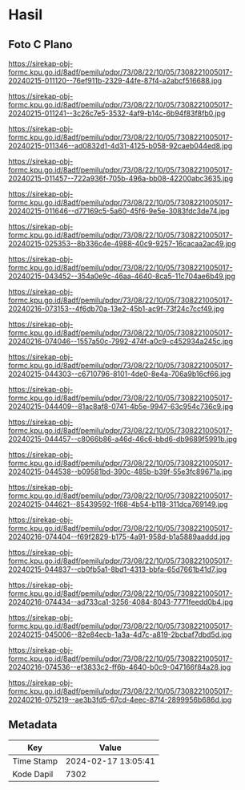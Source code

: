 # Hasil

## Foto C Plano

https://sirekap-obj-formc.kpu.go.id/8adf/pemilu/pdpr/73/08/22/10/05/7308221005017-20240215-011120--76ef911b-2329-44fe-87f4-a2abcf516688.jpg

https://sirekap-obj-formc.kpu.go.id/8adf/pemilu/pdpr/73/08/22/10/05/7308221005017-20240215-011241--3c26c7e5-3532-4af9-b14c-6b94f83f8fb0.jpg

https://sirekap-obj-formc.kpu.go.id/8adf/pemilu/pdpr/73/08/22/10/05/7308221005017-20240215-011346--ad0832d1-4d31-4125-b058-92caeb044ed8.jpg

https://sirekap-obj-formc.kpu.go.id/8adf/pemilu/pdpr/73/08/22/10/05/7308221005017-20240215-011457--722a936f-705b-496a-bb08-42200abc3635.jpg

https://sirekap-obj-formc.kpu.go.id/8adf/pemilu/pdpr/73/08/22/10/05/7308221005017-20240215-011646--d77169c5-5a60-45f6-9e5e-3083fdc3de74.jpg

https://sirekap-obj-formc.kpu.go.id/8adf/pemilu/pdpr/73/08/22/10/05/7308221005017-20240215-025353--8b336c4e-4988-40c9-9257-16cacaa2ac49.jpg

https://sirekap-obj-formc.kpu.go.id/8adf/pemilu/pdpr/73/08/22/10/05/7308221005017-20240215-043452--354a0e9c-46aa-4640-8ca5-11c704ae6b49.jpg

https://sirekap-obj-formc.kpu.go.id/8adf/pemilu/pdpr/73/08/22/10/05/7308221005017-20240216-073153--4f6db70a-13e2-45b1-ac9f-73f24c7ccf49.jpg

https://sirekap-obj-formc.kpu.go.id/8adf/pemilu/pdpr/73/08/22/10/05/7308221005017-20240216-074046--1557a50c-7992-474f-a0c9-c452934a245c.jpg

https://sirekap-obj-formc.kpu.go.id/8adf/pemilu/pdpr/73/08/22/10/05/7308221005017-20240215-044303--c6710796-8101-4de0-8e4a-706a9b16cf66.jpg

https://sirekap-obj-formc.kpu.go.id/8adf/pemilu/pdpr/73/08/22/10/05/7308221005017-20240215-044409--81ac8af8-0741-4b5e-9947-63c954c736c9.jpg

https://sirekap-obj-formc.kpu.go.id/8adf/pemilu/pdpr/73/08/22/10/05/7308221005017-20240215-044457--c8066b86-a46d-46c6-bbd6-db9689f5991b.jpg

https://sirekap-obj-formc.kpu.go.id/8adf/pemilu/pdpr/73/08/22/10/05/7308221005017-20240215-044538--b09581bd-390c-485b-b39f-55e3fc89671a.jpg

https://sirekap-obj-formc.kpu.go.id/8adf/pemilu/pdpr/73/08/22/10/05/7308221005017-20240215-044621--85439592-1f68-4b54-b118-311dca769149.jpg

https://sirekap-obj-formc.kpu.go.id/8adf/pemilu/pdpr/73/08/22/10/05/7308221005017-20240216-074404--f69f2829-b175-4a91-958d-b1a5889aaddd.jpg

https://sirekap-obj-formc.kpu.go.id/8adf/pemilu/pdpr/73/08/22/10/05/7308221005017-20240215-044837--cb0fb5a1-8bd1-4313-bbfa-65d7661b41d7.jpg

https://sirekap-obj-formc.kpu.go.id/8adf/pemilu/pdpr/73/08/22/10/05/7308221005017-20240216-074434--ad733ca1-3256-4084-8043-7771feedd0b4.jpg

https://sirekap-obj-formc.kpu.go.id/8adf/pemilu/pdpr/73/08/22/10/05/7308221005017-20240215-045006--82e84ecb-1a3a-4d7c-a819-2bcbaf7dbd5d.jpg

https://sirekap-obj-formc.kpu.go.id/8adf/pemilu/pdpr/73/08/22/10/05/7308221005017-20240216-074536--ef3833c2-ff6b-4640-b0c9-047166f84a28.jpg

https://sirekap-obj-formc.kpu.go.id/8adf/pemilu/pdpr/73/08/22/10/05/7308221005017-20240216-075219--ae3b3fd5-67cd-4eec-87f4-2899956b686d.jpg


## Metadata

| Key        | Value               |
| ---------- | ------------------- |
| Time Stamp | 2024-02-17 13:05:41 |
| Kode Dapil | 7302                |



